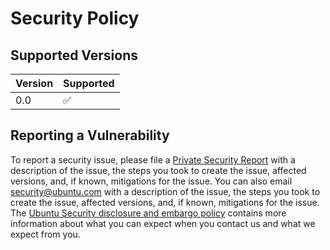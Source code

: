 # Security Policy

## Supported Versions

| Version | Supported          |
| ------- | ------------------ |
| 0.0     | :white_check_mark: |
<!---
| 5.0.x   | :x:                |
| 4.0.x   | :white_check_mark: |
| < 4.0   | :x:                |
-->


## Reporting a Vulnerability

To report a security issue, please file a [Private Security Report](https://github.com/Canonical/telem-agent/security/advisories/new) with a description of the issue, the steps you took to create the issue, affected versions, and, if known, mitigations for the issue. You can also email [security@ubuntu.com](mailto:security@ubuntu.com) with a description of the issue, the steps you took to create the issue, affected versions, and, if known, mitigations for the issue. 
The [Ubuntu Security disclosure and embargo policy](https://ubuntu.com/security/disclosure-policy) contains more information about what you can expect when you contact us and what we expect from you.

